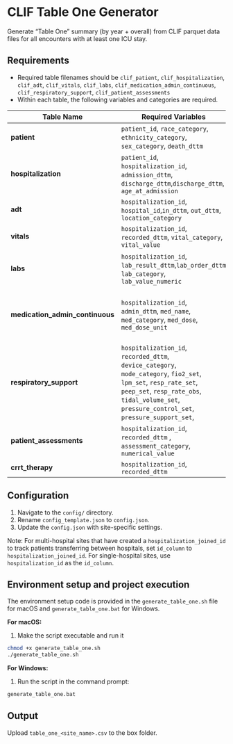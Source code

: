 # CLIF Table One Generator

Generate “Table One” summary (by year + overall) from CLIF parquet data files for all encounters with at least one ICU stay.

## Requirements

* Required table filenames should be `clif_patient`, `clif_hospitalization`, `clif_adt`, `clif_vitals`, `clif_labs`, `clif_medication_admin_continuous`, `clif_respiratory_support`, `clif_patient_assessments`
* Within each table, the following variables and categories are required.

| Table Name | Required Variables | Required Categories |
| --- | --- | --- |
| **patient** | `patient_id`, `race_category`, `ethnicity_category`, `sex_category`, `death_dttm` | - |
| **hospitalization** | `patient_id`, `hospitalization_id`, `admission_dttm`, `discharge_dttm`,`discharge_dttm`, `age_at_admission` | - |
| **adt** |  `hospitalization_id`, `hospital_id`,`in_dttm`, `out_dttm`, `location_category` | - |
| **vitals** | `hospitalization_id`, `recorded_dttm`, `vital_category`, `vital_value` | weight_kg |
| **labs** | `hospitalization_id`, `lab_result_dttm`,`lab_order_dttm` `lab_category`, `lab_value_numeric` | creatinine, bilirubin_total, po2_arterial, platelet_count |
| **medication_admin_continuous** | `hospitalization_id`, `admin_dttm`, `med_name`, `med_category`, `med_dose`, `med_dose_unit` | norepinephrine, epinephrine, phenylephrine, vasopressin, dopamine, angiotensin(optional) |
| **respiratory_support** | `hospitalization_id`, `recorded_dttm`, `device_category`, `mode_category`,  `fio2_set`, `lpm_set`, `resp_rate_set`, `peep_set`, `resp_rate_obs`, `tidal_volume_set`, `pressure_control_set`, `pressure_support_set`,  | - |
| **patient_assessments** | `hospitalization_id`, `recorded_dttm` , `assessment_category`, `numerical_value`| `gcs_total` |
| **crrt_therapy** | `hospitalization_id`, `recorded_dttm` | - |

## Configuration

1. Navigate to the `config/` directory.
2. Rename `config_template.json` to `config.json`.
3. Update the `config.json` with site-specific settings. 

Note: For multi-hospital sites that have created a `hospitalization_joined_id` to track patients transferring between hospitals, set `id_column` to `hospitalization_joined_id`. For single-hospital sites, use `hospitalization_id` as the `id_column`.

## Environment setup and project execution

The environment setup code is provided in the `generate_table_one.sh` file for macOS and `generate_table_one.bat` for Windows.

**For macOS:**

1. Make the script executable and run it
```bash
chmod +x generate_table_one.sh
./generate_table_one.sh
```

**For Windows:**

1. Run the script in the command prompt:

```bat
generate_table_one.bat
```

## Output

Upload `table_one_<site_name>.csv` to the box folder.
